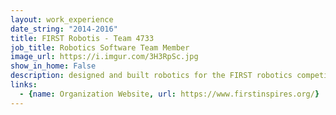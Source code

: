 ```yaml
---
layout: work_experience
date_string: "2014-2016"
title: FIRST Robotis - Team 4733
job_title: Robotics Software Team Member
image_url: https://i.imgur.com/3H3RpSc.jpg
show_in_home: False
description: designed and built robotics for the FIRST robotics competition as a high school student
links:
  - {name: Organization Website, url: https://www.firstinspires.org/}
---
```

